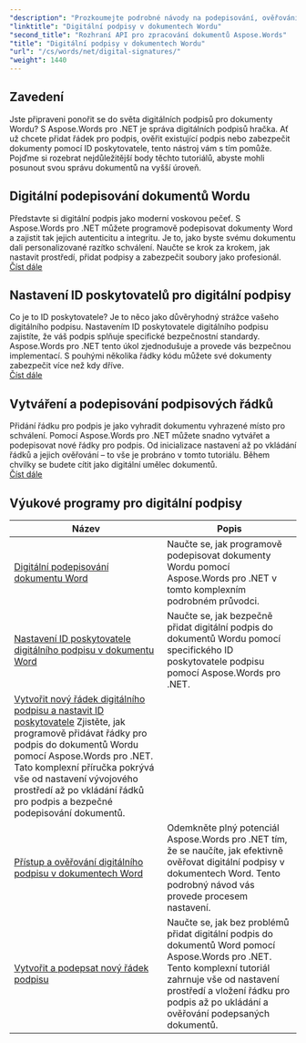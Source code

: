 ```yaml
---
"description": "Prozkoumejte podrobné návody na podepisování, ověřování a správu digitálních podpisů v dokumentech Word pomocí Aspose.Words pro .NET."
"linktitle": "Digitální podpisy v dokumentech Wordu"
"second_title": "Rozhraní API pro zpracování dokumentů Aspose.Words"
"title": "Digitální podpisy v dokumentech Wordu"
"url": "/cs/words/net/digital-signatures/"
"weight": 1440
---
```


## Zavedení

Jste připraveni ponořit se do světa digitálních podpisů pro dokumenty Wordu? S Aspose.Words pro .NET je správa digitálních podpisů hračka. Ať už chcete přidat řádek pro podpis, ověřit existující podpis nebo zabezpečit dokumenty pomocí ID poskytovatele, tento nástroj vám s tím pomůže. Pojďme si rozebrat nejdůležitější body těchto tutoriálů, abyste mohli posunout svou správu dokumentů na vyšší úroveň.

## Digitální podepisování dokumentů Wordu  

Představte si digitální podpis jako moderní voskovou pečeť. S Aspose.Words pro .NET můžete programově podepisovat dokumenty Word a zajistit tak jejich autenticitu a integritu. Je to, jako byste svému dokumentu dali personalizované razítko schválení. Naučte se krok za krokem, jak nastavit prostředí, přidat podpisy a zabezpečit soubory jako profesionál.  
[Číst dále](./digitally-signing-word-document/)  

## Nastavení ID poskytovatelů pro digitální podpisy  

Co je to ID poskytovatele? Je to něco jako důvěryhodný strážce vašeho digitálního podpisu. Nastavením ID poskytovatele digitálního podpisu zajistíte, že váš podpis splňuje specifické bezpečnostní standardy. Aspose.Words pro .NET tento úkol zjednodušuje a provede vás bezpečnou implementací. S pouhými několika řádky kódu můžete své dokumenty zabezpečit více než kdy dříve.  
[Číst dále](./set-digital-signature-provider-id/)  

## Vytváření a podepisování podpisových řádků  

Přidání řádku pro podpis je jako vyhradit dokumentu vyhrazené místo pro schválení. Pomocí Aspose.Words pro .NET můžete snadno vytvářet a podepisovat nové řádky pro podpis. Od inicializace nastavení až po vkládání řádků a jejich ověřování – to vše je probráno v tomto tutoriálu. Během chvilky se budete cítit jako digitální umělec dokumentů.  
[Číst dále](./create-and-sign-new-signature-line/)  

 ## Výukové programy pro digitální podpisy
| Název | Popis |
| --- | --- |
| [Digitální podepisování dokumentu Word](./digitally-signing-word-document/) | Naučte se, jak programově podepisovat dokumenty Wordu pomocí Aspose.Words pro .NET v tomto komplexním podrobném průvodci. |
| [Nastavení ID poskytovatele digitálního podpisu v dokumentu Word](./set-digital-signature-provider-id/) | Naučte se, jak bezpečně přidat digitální podpis do dokumentů Wordu pomocí specifického ID poskytovatele podpisu pomocí Aspose.Words pro .NET. |
| [Vytvořit nový řádek digitálního podpisu a nastavit ID poskytovatele](./create-new-digital-signature-line-and-set-provider-id/) Zjistěte, jak programově přidávat řádky pro podpis do dokumentů Wordu pomocí Aspose.Words pro .NET. Tato komplexní příručka pokrývá vše od nastavení vývojového prostředí až po vkládání řádků pro podpis a bezpečné podepisování dokumentů. |
| [Přístup a ověřování digitálního podpisu v dokumentech Word](./access-and-digital-signature-verification/) | Odemkněte plný potenciál Aspose.Words pro .NET tím, že se naučíte, jak efektivně ověřovat digitální podpisy v dokumentech Word. Tento podrobný návod vás provede procesem nastavení. |
| [Vytvořit a podepsat nový řádek podpisu](./create-and-sign-new-signature-line/) | Naučte se, jak bez problémů přidat digitální podpis do dokumentů Word pomocí Aspose.Words pro .NET. Tento komplexní tutoriál zahrnuje vše od nastavení prostředí a vložení řádku pro podpis až po ukládání a ověřování podepsaných dokumentů. |